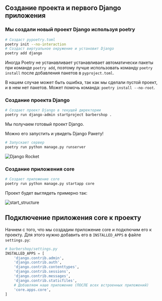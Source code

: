 ## Создание проекта и первого Django приложения

### Мы создали новый проект Django используя poetry


```bash
# Создаст pypoetry.toml
poetry init --no-interaction
# Создаст виртуальное окружение и установит Django
poetry add django
```

Иногда Poetry не устанавливает устанавливает автоматически пакеты при команде `poetry add`, поэтому лучше использовать команду `poetry install` после добавления пакетов в `pyproject.toml`.

В нашем случае может быть ошибка, так как мы сделали пустой проект, и в нем нет пакетов. Может помочь команда: `poetry install --no-root`.

### Создание проекта Django

```bash
# Создает проект Django в текущей директории
poetry run django-admin startproject barbershop .
```

Мы получаем готовый проект Django.

Можно его запустить и увидеть Django Ракету!

```bash
# Запускает сервер
poetry run python manage.py runserver
```

<!-- Вставка изображдения -->
![Django Rocket](./images/django_rocket.png)


### Создание приложения core

```bash
# Создает приложение core
poetry run python manage.py startapp core
```

Проект будет выглядеть примерно так:

![start_structure](./images/start_structure.png)

## Подключение приложения core к проекту

Начнем с того, что мы создадим приложение core и подключим его к проекту. Для этого нужно добавить его в `INSTALLED_APPS` в файле `settings.py`:

```python
# barbershop/settings.py
INSTALLED_APPS = [
    'django.contrib.admin',
    'django.contrib.auth',
    'django.contrib.contenttypes',
    'django.contrib.sessions',
    'django.contrib.messages',
    'django.contrib.staticfiles',
    # Добавляем наше приложение (ПОСЛЕ всех встроенных приложений)
    'core.apps.core',
]
```